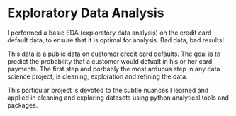 # Exploratory Data Analysis
I performed a basic EDA (exploratory data analysis) on the credit card default data, to ensure that it is optimal for analysis. Bad data, bad results!

This data is a public data on customer credit card defaults. The goal is to predict the probability that a customer would defualt in his or her
card payments. The first step and porbably the most arduous step in any data science project, is cleaning, exploration and refining the data.

This particular project is devoted to the subtle nuances I learned and applied in cleaning and exploring datasets using python 
analytical tools and packages.
